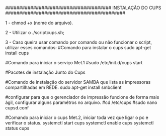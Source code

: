###################################### INSTALAÇÃO DO CUPS ###########################################

1 - chmod +x (nome do arquivo). 

2 - Utilizar o ./scriptcups.sh; 

3 - Caso queira usar comando por comando ou não funcionar o script, utilizar esses comandos:
  #Comando para instalar o cups
    sudo apt-get install cups

  #Comando para iniciar o serviço Met.1
  #sudo /etc/init.d/cups start

  #Pacotes de instalação Junto do Cups

  #Comando de instalação do servidor SAMBA que lista as impressoras compartilhadas em REDE.
    sudo apt-get install smbclient

  #configurar para que o gerenciador de impressão funcione de forma mais ágil, configurar alguns paramêtros no arquivo.
  #cd /etc/cups
  #sudo nano  cupsd.conf

  #Comando para iniciar o cups Met.2, iniciar toda vez que ligar o pc e verificar o status.
    systemctl start cups
    systemctl enable cups
    systemctl status cups
